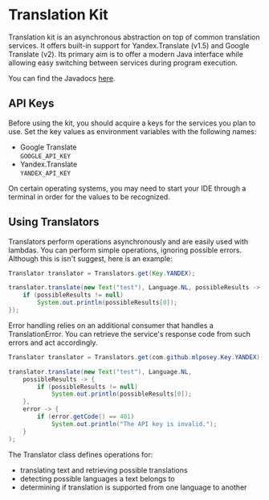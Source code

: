 # Translation Kit
Translation kit is an asynchronous abstraction on top of common translation
services. It offers built-in support for Yandex.Translate (v1.5) and Google
Translate (v2). Its primary aim is to offer a modern Java interface while
allowing easy switching between services during program execution.

You can find the Javadocs [here](https://mlposey.github.io/translation-kit/).

## API Keys
Before using the kit, you should acquire a keys for the services you plan to
use. Set the key values as environment variables with the following
names:
* Google Translate  
`GOOGLE_API_KEY`
* Yandex.Translate  
`YANDEX_API_KEY`

On certain operating systems, you may need to start your IDE through a terminal
in order for the values to be recognized.

## Using Translators
Translators perform operations asynchronously and are easily used with lambdas.
You can perform simple operations, ignoring possible errors. Although this is
isn't suggest, here is an example:
```Java
Translator translator = Translators.get(Key.YANDEX);

translator.translate(new Text("test"), Language.NL, possibleResults -> {
    if (possibleResults != null)
        System.out.println(possibleResults[0]);
});
```
Error handling relies on an additional consumer that handles a TranslationError.
You can retrieve the service's response code from such errors and act accordingly.
```Java
Translator translator = Translators.get(com.github.mlposey.Key.YANDEX);

translator.translate(new Text("test"), Language.NL,
    possibleResults -> {
        if (possibleResults != null)
            System.out.println(possibleResults[0]);
    },
    error -> {
        if (error.getCode() == 401)
            System.out.println("The API key is invalid.");
    }
);
```
The Translator class defines operations for:
* translating text and retrieving possible translations
* detecting possible languages a text belongs to
* determining if translation is supported from one language to another